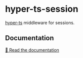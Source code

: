 # hyper-ts-session

[hyper-ts] middleware for sessions.

## Documentation

[📘 Read the documentation][docs]

[docs]: https://thewilkybarkid.github.io/hyper-ts-session/
[hyper-ts]: https://denisfrezzato.github.io/hyper-ts/
